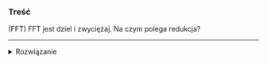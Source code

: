### Treść
(FFT)
FFT jest dziel i zwyciężaj. Na czym polega redukcja? 

------
<details><summary>Rozwiązanie</summary>
<p>


